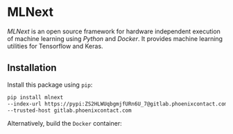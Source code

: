 # MLNext

*MLNext* is an open source framework for hardware independent execution of
machine learning using *Python* and *Docker*.
It provides machine learning utilities for Tensorflow and Keras.

## Installation

Install this package using `pip`:

```bash
pip install mlnext
--index-url https://pypi:ZS2HLWUqbgmjfURn6U_7@gitlab.phoenixcontact.com/api/v4/groups/309/packages/pypi/simple
--trusted-host gitlab.phoenixcontact.com
```

Alternatively, build the `Docker` container:
